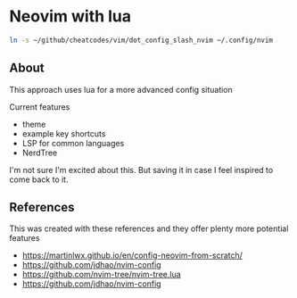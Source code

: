 # Neovim with lua

```bash
ln -s ~/github/cheatcodes/vim/dot_config_slash_nvim ~/.config/nvim
```

## About

This approach uses lua for a more advanced config situation

Current features
- theme
- example key shortcuts
- LSP for common languages
- NerdTree

I'm not sure I'm excited about this. But saving it in case I feel inspired to come back to it.

## References

This was created with these references and they offer plenty more potential features
- https://martinlwx.github.io/en/config-neovim-from-scratch/
- https://github.com/jdhao/nvim-config
- https://github.com/nvim-tree/nvim-tree.lua
- https://github.com/jdhao/nvim-config
